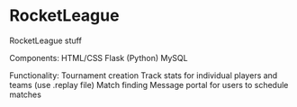 # RocketLeague

RocketLeague stuff

Components:
HTML/CSS
Flask (Python)
MySQL

Functionality:
Tournament creation
Track stats for individual players and teams (use .replay file)
Match finding
Message portal for users to schedule matches
